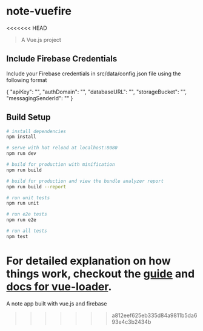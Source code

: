# note-vuefire
<<<<<<< HEAD

> A Vue.js project


## Include Firebase Credentials
Include your Firebase credentials in src/data/config.json file using the following format

{
    "apiKey": "",
    "authDomain": "",
    "databaseURL": "",
    "storageBucket": "",
    "messagingSenderId": ""
}



## Build Setup

``` bash
# install dependencies
npm install

# serve with hot reload at localhost:8080
npm run dev

# build for production with minification
npm run build

# build for production and view the bundle analyzer report
npm run build --report

# run unit tests
npm run unit

# run e2e tests
npm run e2e

# run all tests
npm test
```

For detailed explanation on how things work, checkout the [guide](http://vuejs-templates.github.io/webpack/) and [docs for vue-loader](http://vuejs.github.io/vue-loader).
=======
A note app built with vue.js and firebase
>>>>>>> a812eef625eb335d84a9811b5da693e4c3b2434b
